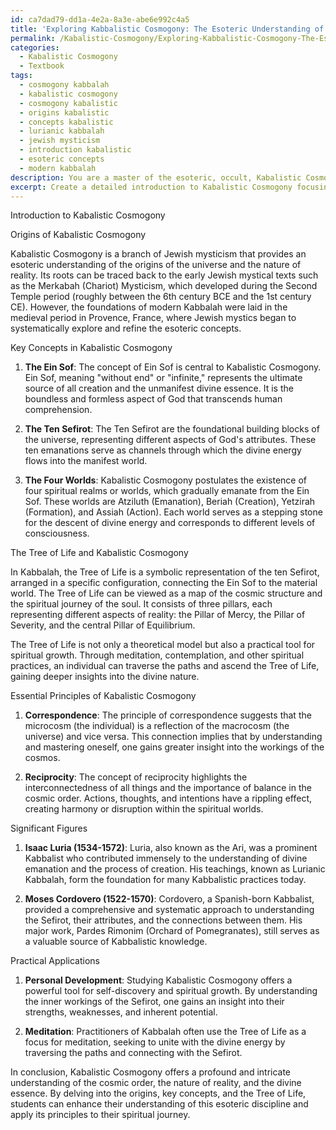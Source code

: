 ```yaml
---
id: ca7dad79-dd1a-4e2a-8a3e-abe6e992c4a5
title: 'Exploring Kabbalistic Cosmogony: The Esoteric Understanding of Creation'
permalink: /Kabalistic-Cosmogony/Exploring-Kabbalistic-Cosmogony-The-Esoteric-Understanding-of-Creation/
categories:
  - Kabalistic Cosmogony
  - Textbook
tags:
  - cosmogony kabbalah
  - kabalistic cosmogony
  - cosmogony kabalistic
  - origins kabalistic
  - concepts kabalistic
  - lurianic kabbalah
  - jewish mysticism
  - introduction kabalistic
  - esoteric concepts
  - modern kabbalah
description: You are a master of the esoteric, occult, Kabalistic Cosmogony and education, you have written many textbooks on the subject in ways that provide students with rich and deep understanding of the subject. You are being asked to write textbook-like sections on a topic and you do it with full context, explainability, and reliability in accuracy to the true facts of the topic at hand, in a textbook style that a student would easily be able to learn from, in a rich, engaging, and contextual way. Always include relevant context (such as formulas and history), related concepts, and in a way that someone can gain deep insights from.
excerpt: Create a detailed introduction to Kabalistic Cosmogony focusing on its origins, key concepts, and relationship to the Tree of Life in the context of an introductory chapter in a grimoire. Include essential principles, significant figures, and practical applications that students can use to enhance their understanding of this occult discipline.
---
```

Introduction to Kabalistic Cosmogony

Origins of Kabalistic Cosmogony

Kabalistic Cosmogony is a branch of Jewish mysticism that provides an esoteric understanding of the origins of the universe and the nature of reality. Its roots can be traced back to the early Jewish mystical texts such as the Merkabah (Chariot) Mysticism, which developed during the Second Temple period (roughly between the 6th century BCE and the 1st century CE). However, the foundations of modern Kabbalah were laid in the medieval period in Provence, France, where Jewish mystics began to systematically explore and refine the esoteric concepts.

Key Concepts in Kabalistic Cosmogony

1. **The Ein Sof**: The concept of Ein Sof is central to Kabalistic Cosmogony. Ein Sof, meaning "without end" or "infinite," represents the ultimate source of all creation and the unmanifest divine essence. It is the boundless and formless aspect of God that transcends human comprehension.

2. **The Ten Sefirot**: The Ten Sefirot are the foundational building blocks of the universe, representing different aspects of God's attributes. These ten emanations serve as channels through which the divine energy flows into the manifest world. 

3. **The Four Worlds**: Kabalistic Cosmogony postulates the existence of four spiritual realms or worlds, which gradually emanate from the Ein Sof. These worlds are Atziluth (Emanation), Beriah (Creation), Yetzirah (Formation), and Assiah (Action). Each world serves as a stepping stone for the descent of divine energy and corresponds to different levels of consciousness.

The Tree of Life and Kabalistic Cosmogony

In Kabbalah, the Tree of Life is a symbolic representation of the ten Sefirot, arranged in a specific configuration, connecting the Ein Sof to the material world. The Tree of Life can be viewed as a map of the cosmic structure and the spiritual journey of the soul. It consists of three pillars, each representing different aspects of reality: the Pillar of Mercy, the Pillar of Severity, and the central Pillar of Equilibrium.

The Tree of Life is not only a theoretical model but also a practical tool for spiritual growth. Through meditation, contemplation, and other spiritual practices, an individual can traverse the paths and ascend the Tree of Life, gaining deeper insights into the divine nature.

Essential Principles of Kabalistic Cosmogony

1. **Correspondence**: The principle of correspondence suggests that the microcosm (the individual) is a reflection of the macrocosm (the universe) and vice versa. This connection implies that by understanding and mastering oneself, one gains greater insight into the workings of the cosmos.

2. **Reciprocity**: The concept of reciprocity highlights the interconnectedness of all things and the importance of balance in the cosmic order. Actions, thoughts, and intentions have a rippling effect, creating harmony or disruption within the spiritual worlds.

Significant Figures

1. **Isaac Luria (1534-1572)**: Luria, also known as the Ari, was a prominent Kabbalist who contributed immensely to the understanding of divine emanation and the process of creation. His teachings, known as Lurianic Kabbalah, form the foundation for many Kabbalistic practices today.

2. **Moses Cordovero (1522-1570)**: Cordovero, a Spanish-born Kabbalist, provided a comprehensive and systematic approach to understanding the Sefirot, their attributes, and the connections between them. His major work, Pardes Rimonim (Orchard of Pomegranates), still serves as a valuable source of Kabbalistic knowledge.

Practical Applications

1. **Personal Development**: Studying Kabalistic Cosmogony offers a powerful tool for self-discovery and spiritual growth. By understanding the inner workings of the Sefirot, one gains an insight into their strengths, weaknesses, and inherent potential.

2. **Meditation**: Practitioners of Kabbalah often use the Tree of Life as a focus for meditation, seeking to unite with the divine energy by traversing the paths and connecting with the Sefirot.

In conclusion, Kabalistic Cosmogony offers a profound and intricate understanding of the cosmic order, the nature of reality, and the divine essence. By delving into the origins, key concepts, and the Tree of Life, students can enhance their understanding of this esoteric discipline and apply its principles to their spiritual journey.
